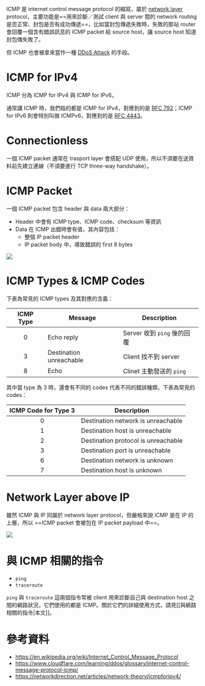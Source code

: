 ICMP 是 internet control message protocol 的縮寫，屬於 [network layer](</Network/OSI Model.draft.md>) protocol，主要功能是==用來診斷／測試 client 與 server 間的 network routing 是否正常、封包是否有成功傳遞==，比如當封包傳遞失敗時，失敗的那站 router 會回覆一個含有錯誤訊息的 ICMP packet 給 source host，讓 source host 知道封包傳失敗了。

但 ICMP 也會被拿來當作一種 [DDoS Attack](</Network/DDoS Attack.canvas>) 的手段。

# ICMP for IPv4

ICMP 分為 ICMP for IPv4 與 ICMP for IPv6。

通常講 ICMP 時，我們指的都是 ICMP for IPv4，對應到的是 [RFC 792](https://datatracker.ietf.org/doc/html/rfc792)；ICMP for IPv6 則會特別叫做 ICMPv6，對應到的是 [RFC 4443](https://datatracker.ietf.org/doc/html/rfc4443)。

# Connectionless

一個 ICMP packet 通常在 trasport layer 會搭配 UDP 使用，所以不須要在送資料前先建立連線（不須要進行 TCP three-way handshake）。

# ICMP Packet

一個 ICMP packet 包含 header 與 data 兩大部分：

- Header 中會有 ICMP type、ICMP code、checksum 等資訊
- Data 在 ICMP 出錯時會有值，其內容包括：
    - 整個 IP packet header
    - IP packet body 中，導致錯誤的 first 8 bytes

![](<https://raw.githubusercontent.com/Jamison-Chen/KM-software/master/img/icmp-packet-structure.png>)

# ICMP Types & ICMP Codes

下表為常見的 ICMP types 及其對應的含義：

|ICMP Type|Message|Description|
|:-:|--|--|
|0|Echo reply|Server 收到 `ping` 後的回覆|
|3|Destination unreachable|Client 找不到 server|
|8|Echo|Clinet 主動發送的 `ping`|

其中當 type 為 3 時，還會有不同的 codes 代表不同的錯誤種類，下表為常見的 codes：

|ICMP Code for Type 3|Description|
|:-:|--|
|0|Destination network is unreachable|
|1|Destination host is unreachable|
|2|Destination protocol is unreachable|
|3|Destination port is unreachable|
|6|Destination network is unknown|
|7|Destination host is unknown|

# Network Layer above IP

雖然 ICMP 與 IP 同屬於 network layer protocol，但嚴格來說 ICMP 是在 IP 的上層，所以 ==ICMP packet 會被包在 IP packet payload 中==。

![](<https://raw.githubusercontent.com/Jamison-Chen/KM-software/master/img/icmp-ip-ethernet-packet-structure.png>)

# 與 ICMP 相關的指令

- `ping`
- `traceroute`

`ping` 與 `traceroute` 這兩個指令常被 client 用來診斷自己與 destination host 之間的網路狀況，它們使用的都是 ICMP。關於它們的詳細使用方式，請見[[與網路相關的指令|本文]]。

# 參考資料

- <https://en.wikipedia.org/wiki/Internet_Control_Message_Protocol>
- <https://www.cloudflare.com/learning/ddos/glossary/internet-control-message-protocol-icmp/>
- <https://networkdirection.net/articles/network-theory/icmpforipv4/>
